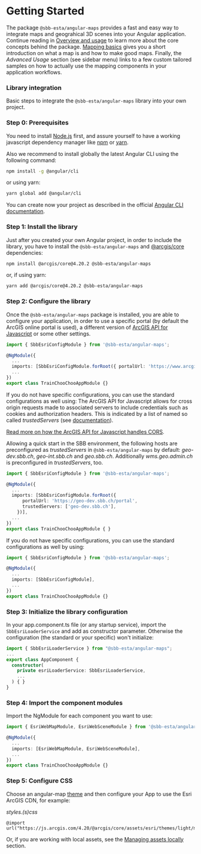 # Getting Started

The package `@sbb-esta/angular-maps` provides a fast and easy way to integrate maps and geograhical 3D scenes into your Angular application. Continue reading in [Overview and usage](/maps/introduction/overview-and-usage) to learn more about the core concepts behind the package. [Mapping basics](/maps/introduction/mapping-basics) gives you a short introduction on what a map is and how to make good maps. Finally, the _Advanced Usage_ section (see sidebar menu) links to a few custom tailored samples on how to actually use the mapping components in your application workflows.

### Library integration

Basic steps to integrate the `@sbb-esta/angular-maps` library into your own project.

### Step 0: Prerequisites

You need to install [Node.js](https://nodejs.org/it/) first, and assure yourself to have a working javascript dependency manager like [npm](https://www.npmjs.com/) or [yarn](https://yarnpkg.com/lang/en/).

Also we recommend to install globally the latest Angular CLI using the following command:

```sh
npm install -g @angular/cli
```

or using yarn:

```sh
yarn global add @angular/cli
```

You can create now your project as described in the official [Angular CLI documentation](https://cli.angular.io/).

### Step 1: Install the library

Just after you created your own Angular project, in order to include the library, you have to install the `@sbb-esta/angular-maps` and [@arcgis/core](https://www.npmjs.com/package/@arcgis/core) dependencies:

```sh
npm install @arcgis/core@4.20.2 @sbb-esta/angular-maps
```

or, if using yarn:

```sh
yarn add @arcgis/core@4.20.2 @sbb-esta/angular-maps
```

### Step 2: Configure the library

Once the `@sbb-esta/angular-maps` package is installed, you are able to configure your application, in order to use a specific portal (by default the ArcGIS online portal is used), a different version of [ArcGIS API for Javascript](https://developers.arcgis.com/javascript/latest/guide/get-api/) or some other settings.

```ts
import { SbbEsriConfigModule } from '@sbb-esta/angular-maps';

@NgModule({
  ...
  imports: [SbbEsriConfigModule.forRoot({ portalUrl: 'https://www.arcgis.com' })],
  ...
})
export class TrainChooChooAppModule {}
```

If you do not have specific configurations, you can use the standard configurations as well using:
The ArcGIS API for Javascript allows for cross origin requests made to associated servers to include credentials such as cookies and authorization headers. This is indicated by a list of named so called _trustedServers_ (see [documentation](https://developers.arcgis.com/javascript/latest/api-reference/esri-config.html#request)).

[Read more on how the ArcGIS API for Javascript handles CORS](https://developers.arcgis.com/javascript/latest/guide/cors/index.html).

Allowing a quick start in the SBB environment, the following hosts are preconfigured as _trustedServers_ in `@sbb-esta/angular-maps` by default: _geo-dev.sbb.ch_, _geo-int.sbb.ch_ and _geo.sbb.ch_. Additionally _wms.geo.admin.ch_ is preconfigured in _trustedServers_, too.

```ts
import { SbbEsriConfigModule } from '@sbb-esta/angular-maps';

@NgModule({
  ...
  imports: [SbbEsriConfigModule.forRoot({
      portalUrl: 'https://geo-dev.sbb.ch/portal',
      trustedServers: ['geo-dev.sbb.ch'],
    })],
  ...
})
export class TrainChooChooAppModule { }
```

If you do not have specific configurations, you can use the standard configurations as well by using:

```ts
import { SbbEsriConfigModule } from '@sbb-esta/angular-maps';

@NgModule({
  ...
  imports: [SbbEsriConfigModule],
  ...
})
export class TrainChooChooAppModule {}
```

### Step 3: Initialize the library configuration

In your app.component.ts file (or any startup service), import the `SbbEsriLoaderService` and add as constructor parameter. Otherwise the configuration (the standard or your specific) won't initialize:

```ts
import { SbbEsriLoaderService } from "@sbb-esta/angular-maps";
...
export class AppComponent {
  constructor(
    private esriLoaderService: SbbEsriLoaderService,
    ...
  ) { }
}
```

### Step 4: Import the component modules

Import the NgModule for each component you want to use:

```ts
import { EsriWebMapModule, EsriWebSceneModule } from '@sbb-esta/angular-maps';

@NgModule({
  ...
  imports: [EsriWebMapModule, EsriWebSceneModule],
  ...
})
export class TrainChooChooAppModule {}
```

### Step 5: Configure CSS

Choose an angular-map [theme](https://developers.arcgis.com/javascript/latest/styling/#themes) and then configure your App to use the Esri ArcGIS CDN, for example:

_styles.(s)css_

```
@import url("https://js.arcgis.com/4.20/@arcgis/core/assets/esri/themes/light/main.css");
```

Or, if you are working with local assets, see the [Managing assets locally](https://developers.arcgis.com/javascript/latest/es-modules/#managing-assets-locally) section.
